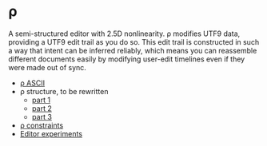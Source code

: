 # ρ
A semi-structured editor with 2.5D nonlinearity. ρ modifies UTF9 data, providing a UTF9 edit trail as you do so. This edit trail is constructed in such a way that intent can be inferred reliably, which means you can reassemble different documents easily by modifying user-edit timelines even if they were made out of sync.

+ [ρ ASCII](rho-ascii.md)
+ ρ structure, to be rewritten
  + [part 1](rho-structure1.md)
  + [part 2](rho-structure2.md)
  + [part 3](rho-structure3.md)
+ [ρ constraints](rho-constraints.md)
+ [Editor experiments](../dev/editor-experiments.md)
